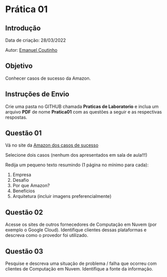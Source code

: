 # Prática 01

## Introdução

Data de criação: 28/03/2022

Autor: [Emanuel Coutinho](https://github.com/emanuelcoutinho)

## Objetivo
Conhecer casos de sucesso da Amazon.


## Instruções de Envio

Crie uma pasta no GITHUB chamada **Praticas de Laboratorio** e inclua um arquivo **PDF** de nome **Pratica01** com as questões a seguir e as respectivas respostas.

## Questão 01

Vá no site da [Amazon dos casos de sucesso](https://aws.amazon.com/pt/solutions/case-studies/all/)

Selecione dois casos (nenhum dos apresentados em sala de aula!!!)

Redija um pequeno texto resumindo (1 página no mínimo para cada):
1. Empresa
2. Desafio
3. Por que Amazon?
4. Benefícios
5. Arquitetura (incluir imagens preferencialmente)

## Questão 02

Acesse os sites de outros fornecedores de Computação em Nuvem (por exemplo o Google Cloud). Identifique clientes dessas plataformas e descreva como o provedor foi utilizado.

## Questão 03

Pesquise e descreva uma situação de problema / falha que ocorreu com clientes de Computação em Nuvem. Identifique a fonte da informação.
